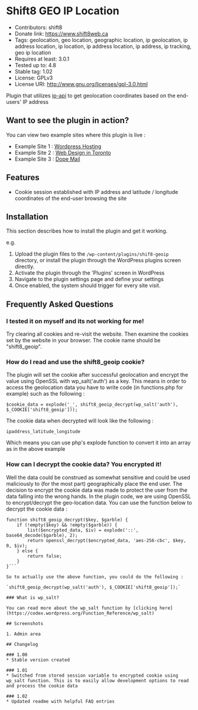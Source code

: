 # Shift8 GEO IP Location
* Contributors: shift8
* Donate link: https://www.shift8web.ca
* Tags: geolocation, geo location, geographic location, ip geolocation, ip address location, ip location, ip address location, ip address, ip tracking, geo ip location
* Requires at least: 3.0.1
* Tested up to: 4.8
* Stable tag: 1.02
* License: GPLv3
* License URI: http://www.gnu.org/licenses/gpl-3.0.html

Plugin that utilizes [ip-api](http://ip-api.com) to get geolocation coordinates based on the end-users' IP address

## Want to see the plugin in action?

You can view two example sites where this plugin is live :

- Example Site 1 : [Wordpress Hosting](https://www.stackstar.com "Wordpress Hosting")
- Example Site 2 : [Web Design in Toronto](https://www.shift8web.ca "Web Design in Toronto")
- Example Site 3 : [Dope Mail](https://dopemail.com "Buy Weed Online")

## Features

- Cookie session established with IP address and latitude / longitude coordinates of the end-user browsing the site

## Installation 

This section describes how to install the plugin and get it working.

e.g.

1. Upload the plugin files to the `/wp-content/plugins/shif8-geoip` directory, or install the plugin through the WordPress plugins screen directly.
2. Activate the plugin through the 'Plugins' screen in WordPress
3. Navigate to the plugin settings page and define your settings
3. Once enabled, the system should trigger for every site visit.

## Frequently Asked Questions 

### I tested it on myself and its not working for me! 

Try clearing all cookies and re-visit the website. Then examine the cookies set by the website in your browser. The cookie name should be "shift8_geoip".

### How do I read and use the shift8_geoip cookie?

The plugin will set the cookie after successful geolocation and encrypt the value using OpenSSL with wp_salt('auth') as a key. This means in order to access the geolocation data you have to write code (in functions.php for example) such as the following :

`$cookie_data = explode('_', shift8_geoip_decrypt(wp_salt('auth'), $_COOKIE['shift8_geoip']));`

The cookie data when decrypted will look like the following :

`ipaddress_latitude_longitude`

Which means you can use php's explode function to convert it into an array as in the above example

### How can I decrypt the cookie data? You encrypted it!

Well the data could be construed as somewhat sensitive and could be used maliciously to (for the most part) geographically place the end user. The decision to encrypt the cookie data was made to protect the user from the data falling into the wrong hands. In the plugin code, we are using OpenSSL to encrypt/decrypt the geo-location data. You can use the function below to decrypt the cookie data :

```// Function to decrypt session data
function shift8_geoip_decrypt($key, $garble) {
    if (!empty($key) && !empty($garble)) {
        list($encrypted_data, $iv) = explode('::', base64_decode($garble), 2);
        return openssl_decrypt($encrypted_data, 'aes-256-cbc', $key, 0, $iv);
    } else {
        return false;
    }
}```

So to actually use the above function, you could do the following :

`shift8_geoip_decrypt(wp_salt('auth'), $_COOKIE['shift8_geoip']);`

### What is wp_salt?

You can read more about the wp_salt function by [clicking here](https://codex.wordpress.org/Function_Reference/wp_salt)

## Screenshots 

1. Admin area

## Changelog 

### 1.00
* Stable version created

### 1.01
* Switched from stored session variable to encrypted cookie using wp_salt function. This is to easily allow development options to read and process the cookie data

### 1.02
* Updated readme with helpful FAQ entries
